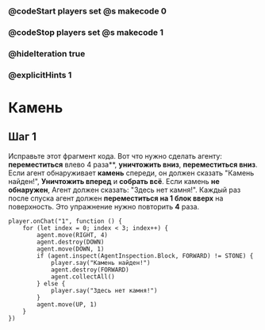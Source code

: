 ### @codeStart players set @s makecode 0
### @codeStop players set @s makecode 1

### @hideIteration true 
### @explicitHints 1


# Камень 

## Шаг 1
Исправьте этот фрагмент кода. Вот что нужно сделать агенту: **переместиться** влево 4 раза**, **уничтожить вниз**, **переместиться вниз**. Если агент обнаруживает **камень** спереди, он должен сказать "Камень найден!", **Уничтожить вперед** и **собрать всё**. Если камень **не обнаружен**, Агент должен сказать: "Здесь нет камня!". Каждый раз после спуска агент должен **переместиться на 1 блок вверх** на поверхность. Это упражнение нужно повторить **4** раза.





```template
player.onChat("1", function () {
    for (let index = 0; index < 3; index++) {
        agent.move(RIGHT, 4)
        agent.destroy(DOWN)
        agent.move(DOWN, 1)
        if (agent.inspect(AgentInspection.Block, FORWARD) != STONE) {
            player.say("Камень найден!")
            agent.destroy(FORWARD)
            agent.collectAll()
        } else {
            player.say("Здесь нет камня!")
        }
        agent.move(UP, 1)
    }
})
```
